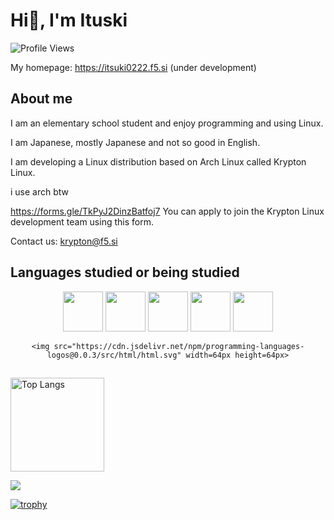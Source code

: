 # Hi👋, I'm Ituski

![Profile Views](https://komarev.com/ghpvc/?username=Itsuki0222&color=blue)

My homepage: https://itsuki0222.f5.si (under development)

## About me
I am an elementary school student and enjoy programming and using Linux.

I am Japanese, mostly Japanese and not so good in English.

I am developing a Linux distribution based on Arch Linux called Krypton Linux.

i use arch btw

https://forms.gle/TkPyJ2DinzBatfoj7
You can apply to join the Krypton Linux development team using this form.

Contact us: krypton@f5.si

## Languages studied or being studied
<div align="center">
    <img src="https://cdn.jsdelivr.net/npm/@programming-languages-logos/c@0.0.3/c.svg" width=64px height=64px>
    <img src="https://cdn.jsdelivr.net/npm/programming-languages-logos@0.0.3/src/cpp/cpp.svg" width=64px height=64px>
    <img src="https://cdn.jsdelivr.net/npm/@programming-languages-logos/python@0.0.0/python.svg" width=64px height=64px>
    <img src="https://static.cdnlogo.com/logos/r/88/rust.svg" width=64px height=64px>
    <img src="https://static.cdnlogo.com/logos/r/88/rust.svg" width=64px height=64px>

    <img src="https://cdn.jsdelivr.net/npm/programming-languages-logos@0.0.3/src/html/html.svg" width=64px height=64px>
</div>

## 

<img alt="Top Langs" height="150px" src="https://github-readme-stats.vercel.app/api/top-langs/?username=Itsuki0222&layout=compact&count_private=true&show_icons=true&theme=tokyonight" />

![](https://github-profile-summary-cards.vercel.app/api/cards/profile-details?username=Itsuki0222&theme=2077)

[![trophy](https://github-profile-trophy.vercel.app/?username=Itsuki0222&theme=onedark)](https://github-profile-trophy.vercel.app/?username=ryo-ma&theme=tokyonight)
